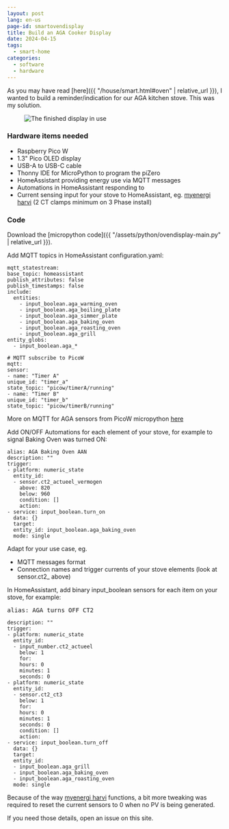 ```yaml
---
layout: post
lang: en-us
page-id: smartovendisplay
title: Build an AGA Cooker Display
date: 2024-04-15
tags:
  - smart-home
categories:
  - software
  - hardware
---
```


As you may have read [here]({{ "/house/smart.html#oven" | relative_url }}), I wanted to build a reminder/indication for our AGA kitchen stove.
This was my solution.

<figure><img src='{{ "/assets/img/house/smart/agadisplay_IMG9388.jpg" | relative_url }}' alt="The finished display in use" class='img-fluid'></figure>

### Hardware items needed

- Raspberry Pico W
- 1.3" Pico OLED display
- USB-A to USB-C cable
- Thonny IDE for MicroPython to program the piZero
- HomeAssistant providing energy use via MQTT messages
- Automations in HomeAssistant responding to
- Current sensing input for your stove to HomeAssistant, eg. [myenergi harvi](https://www.myenergi.com/product/harvi/) (2 CT clamps minimum on 3 Phase install)

### Code

Download the [micropython code]({{ "/assets/python/ovendisplay-main.py" | relative_url }}).

Add MQTT topics in HomeAssistant configuration.yaml:

```
mqtt_statestream:
base_topic: homeassistant
publish_attributes: false
publish_timestamps: false
include:
  entities:
    - input_boolean.aga_warming_oven
    - input_boolean.aga_boiling_plate
    - input_boolean.aga_simmer_plate
    - input_boolean.aga_baking_oven
    - input_boolean.aga_roasting_oven
    - input_boolean.aga_grill
entity_globs:
  - input_boolean.aga_*

# MQTT subscribe to PicoW
mqtt:
sensor:
- name: "Timer A"
unique_id: "timer_a"
state_topic: "picow/timerA/running"
- name: "Timer B"
unique_id: "timer_b"
state_topic: "picow/timerB/running"
```

More on MQTT for AGA sensors from PicoW micropython [here](https://github.com/agners/micropython-ha-mqtt-device)

Add ON/OFF Automations for each element of your stove, for example to signal Baking Oven was turned ON:

```
alias: AGA Baking Oven AAN
description: ""
trigger:
- platform: numeric_state
  entity_id:
  - sensor.ct2_actueel_vermogen
    above: 820
    below: 960
    condition: []
    action:
- service: input_boolean.turn_on
  data: {}
  target:
  entity_id: input_boolean.aga_baking_oven
  mode: single
```

Adapt for your use case, eg.
- MQTT messages format
- Connection names and trigger currents of your stove elements (look at sensor.ct2_ above)

In HomeAssistant, add binary input_boolean sensors for each item on your stove, for example:

<pre>alias: AGA turns OFF CT2</pre>

```
description: ""
trigger:
- platform: numeric_state
  entity_id:
  - input_number.ct2_actueel
    below: 1
    for:
    hours: 0
    minutes: 1
    seconds: 0
- platform: numeric_state
  entity_id:
  - sensor.ct2_ct3
    below: 1
    for:
    hours: 0
    minutes: 1
    seconds: 0
    condition: []
    action:
- service: input_boolean.turn_off
  data: {}
  target:
  entity_id:
  - input_boolean.aga_grill
  - input_boolean.aga_baking_oven
  - input_boolean.aga_roasting_oven
  mode: single
```

Because of the way [myenergi harvi](https://www.myenergi.com/product/harvi/) functions, a bit more tweaking was required to reset the current sensors to 0 when no PV is being generated.

If you need those details, open an issue on this site.
